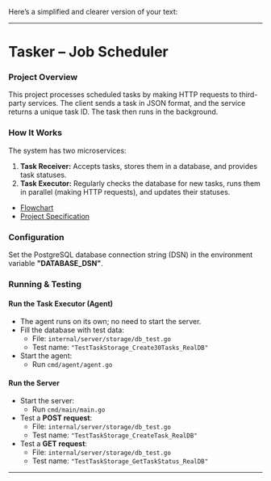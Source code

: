 Here’s a simplified and clearer version of your text:  

---

# Tasker – Job Scheduler  

### Project Overview  
This project processes scheduled tasks by making HTTP requests to third-party services. The client sends a task in JSON format, and the service returns a unique task ID. The task then runs in the background.  

### How It Works  
The system has two microservices:  
1. **Task Receiver:** Accepts tasks, stores them in a database, and provides task statuses.  
2. **Task Executor:** Regularly checks the database for new tasks, runs them in parallel (making HTTP requests), and updates their statuses.  

- [Flowchart](https://github.com/ametow/background-job-processor/blob/main/docs/diagram_microservices.pdf)  
- [Project Specification](https://github.com/ametow/background-job-processor/blob/main/docs/task_spec.pdf)  

### Configuration  
Set the PostgreSQL database connection string (DSN) in the environment variable **"DATABASE_DSN"**.  

### Running & Testing  

#### Run the Task Executor (Agent)  
- The agent runs on its own; no need to start the server.  
- Fill the database with test data:  
  - File: `internal/server/storage/db_test.go`  
  - Test name: `"TestTaskStorage_Create30Tasks_RealDB"`  
- Start the agent:  
  - Run `cmd/agent/agent.go`  

#### Run the Server  
- Start the server:  
  - Run `cmd/main/main.go`  
- Test a **POST request**:  
  - File: `internal/server/storage/db_test.go`  
  - Test name: `"TestTaskStorage_CreateTask_RealDB"`  
- Test a **GET request**:  
  - File: `internal/server/storage/db_test.go`  
  - Test name: `"TestTaskStorage_GetTaskStatus_RealDB"`  

---